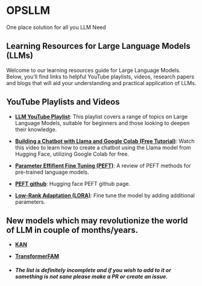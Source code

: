 # OPSLLM
One place solution for all you LLM Need

## Learning Resources for Large Language Models (LLMs)

Welcome to our learning resources guide for Large Language Models. Below, you'll find links to helpful YouTube playlists, videos, research papers and blogs that will aid your understanding and practical application of LLMs.

## YouTube Playlists and Videos

- **[LLM YouTube Playlist](https://www.youtube.com/playlist?list=PLz-ep5RbHosU2hnz5ejezwaYpdMutMVB0)**: This playlist covers a range of topics on Large Language Models, suitable for beginners and those looking to deepen their knowledge.

- **[Building a Chatbot with Llama and Google Colab (Free Tutorial)](https://www.youtube.com/watch?v=Z6sCl6abJj4)**: Watch this video to learn how to create a chatbot using the Llama model from Hugging Face, utilizing Google Colab for free.
- **[Parameter Effifient Fine Tuning (PEFT)](https://arxiv.org/pdf/2312.12148)**: A review of PEFT methods for pre-trained language models.
- **[PEFT github](https://github.com/huggingface/peft#)**: Hugging face PEFT github page.
- **[Low-Rank Adaptation (LORA)](https://arxiv.org/pdf/2106.09685)**: Fine tune the model by adding additional parameters.  

## New models which may revolutionize the world of LLM in couple of months/years. 

- **[KAN](https://kindxiaoming.github.io/pykan/intro.html)**

- **[TransformerFAM](https://arxiv.org/abs/2404.09173)**


- ##### The list is definitely incomplete and if you wish to add to it or something is not sane please make a PR or create an issue. 
